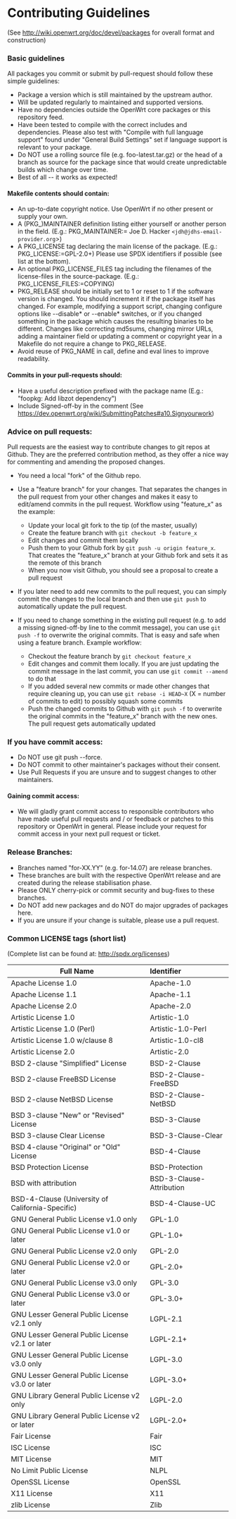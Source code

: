 # Contributing Guidelines  
(See <http://wiki.openwrt.org/doc/devel/packages> for overall format and construction)


### Basic guidelines

All packages you commit or submit by pull-request should follow these simple guidelines:
* Package a version which is still maintained by the upstream author.
* Will be updated regularly to maintained and supported versions.
* Have no dependencies outside the OpenWrt core packages or this repository feed.
* Have been tested to compile with the correct includes and dependencies. Please also test with "Compile with full language support" found under "General Build Settings" set if language support is relevant to your package.
* Do NOT use a rolling source file (e.g. foo-latest.tar.gz) or the head of a branch as source for the package since that would create unpredictable builds which change over time.
* Best of all -- it works as expected!

#### Makefile contents should contain:

* An up-to-date copyright notice. Use OpenWrt if no other present or supply your own.
* A (PKG_)MAINTAINER definition listing either yourself or another person in the field.
    (E.g.: PKG_MAINTAINER:= Joe D. Hacker `<jdh@jdhs-email-provider.org`>)
* A PKG_LICENSE tag declaring the main license of the package.
    (E.g.: PKG_LICENSE:=GPL-2.0+) Please use SPDX identifiers if possible (see list at the bottom).
* An optional PKG_LICENSE_FILES tag including the filenames of the license-files in the source-package.
    (E.g.: PKG_LICENSE_FILES:=COPYING)
* PKG_RELEASE should be initially set to 1 or reset to 1 if the software version is changed. You should increment it if the package itself has changed. For example, modifying a support script, changing configure options like --disable* or --enable* switches, or if you changed something in the package which causes the resulting binaries to be different. Changes like correcting md5sums, changing mirror URLs, adding a maintainer field or updating a comment or copyright year in a Makefile do not require a change to PKG_RELEASE.
* Avoid reuse of PKG_NAME in call, define and eval lines to improve readability.

#### Commits in your pull-requests should:

* Have a useful description prefixed with the package name
    (E.g.: "foopkg: Add libzot dependency")
* Include Signed-off-by in the comment
    (See <https://dev.openwrt.org/wiki/SubmittingPatches#a10.Signyourwork>)

### Advice on pull requests:

Pull requests are the easiest way to contribute changes to git repos at Github. They are the preferred contribution method, as they offer a nice way for commenting and amending the proposed changes.

* You need a local "fork" of the Github repo.
* Use a "feature branch" for your changes. That separates the changes in the pull request from your other changes and makes it easy to edit/amend commits in the pull request. Workflow using "feature_x" as the example:
  - Update your local git fork to the tip (of the master, usually)
  - Create the feature branch with `git checkout -b feature_x`
  - Edit changes and commit them locally
  - Push them to your Github fork by `git push -u origin feature_x`. That creates the "feature_x" branch at your Github fork and sets it as the remote of this branch
  - When you now visit Github, you should see a proposal to create a pull request

* If you later need to add new commits to the pull request, you can simply commit the changes to the local branch and then use `git push` to automatically update the pull request.

* If you need to change something in the existing pull request (e.g. to add a missing signed-off-by line to the commit message), you can use `git push -f` to overwrite the original commits. That is easy and safe when using a feature branch. Example workflow:
  - Checkout the feature branch by `git checkout feature_x`
  - Edit changes and commit them locally. If you are just updating the commit message in the last commit, you can use `git commit --amend` to do that
  - If you added several new commits or made other changes that require cleaning up, you can use `git rebase -i HEAD~X` (X = number of commits to edit) to possibly squash some commits
  - Push the changed commits to Github with `git push -f` to overwrite the original commits in the "feature_x" branch with the new ones. The pull request gets automatically updated

### If you have commit access:

* Do NOT use git push --force.
* Do NOT commit to other maintainer's packages without their consent.
* Use Pull Requests if you are unsure and to suggest changes to other maintainers.

#### Gaining commit access:

* We will gladly grant commit access to responsible contributors who have made
  useful pull requests and / or feedback or patches to this repository or
  OpenWrt in general. Please include your request for commit access in your
  next pull request or ticket.

### Release Branches:

* Branches named "for-XX.YY" (e.g. for-14.07) are release branches.
* These branches are built with the respective OpenWrt release and are created
  during the release stabilisation phase.
* Please ONLY cherry-pick or commit security and bug-fixes to these branches.
* Do NOT add new packages and do NOT do major upgrades of packages here.
* If you are unsure if your change is suitable, please use a pull request.

### Common LICENSE tags (short list)  
(Complete list can be found at: <http://spdx.org/licenses>)

| Full Name | Identifier  |
|---|:---|
|Apache License 1.0|Apache-1.0|
|Apache License 1.1|Apache-1.1|
|Apache License 2.0|Apache-2.0|
|Artistic License 1.0|Artistic-1.0|
|Artistic License 1.0 (Perl)|Artistic-1.0-Perl|
|Artistic License 1.0 w/clause 8|Artistic-1.0-cl8|
|Artistic License 2.0|Artistic-2.0|
|BSD 2-clause "Simplified" License|BSD-2-Clause|
|BSD 2-clause FreeBSD License|BSD-2-Clause-FreeBSD|
|BSD 2-clause NetBSD License|BSD-2-Clause-NetBSD|
|BSD 3-clause "New" or "Revised" License|BSD-3-Clause|
|BSD 3-clause Clear License|BSD-3-Clause-Clear|
|BSD 4-clause "Original" or "Old" License|BSD-4-Clause|
|BSD Protection License|BSD-Protection|
|BSD with attribution|BSD-3-Clause-Attribution|
|BSD-4-Clause (University of California-Specific)|BSD-4-Clause-UC|
|GNU General Public License v1.0 only|GPL-1.0|
|GNU General Public License v1.0 or later|GPL-1.0+|
|GNU General Public License v2.0 only|GPL-2.0|
|GNU General Public License v2.0 or later|GPL-2.0+|
|GNU General Public License v3.0 only|GPL-3.0|
|GNU General Public License v3.0 or later|GPL-3.0+|
|GNU Lesser General Public License v2.1 only|LGPL-2.1|
|GNU Lesser General Public License v2.1 or later|LGPL-2.1+|
|GNU Lesser General Public License v3.0 only|LGPL-3.0|
|GNU Lesser General Public License v3.0 or later|LGPL-3.0+|
|GNU Library General Public License v2 only|LGPL-2.0|
|GNU Library General Public License v2 or later|LGPL-2.0+|
|Fair License|Fair|
|ISC License|ISC|
|MIT License|MIT|
|No Limit Public License|NLPL|
|OpenSSL License|OpenSSL|
|X11 License|X11|
|zlib License|Zlib|
